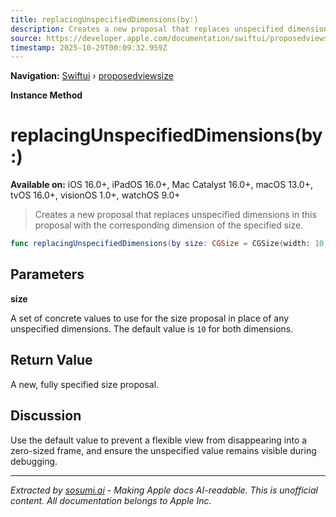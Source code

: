 ```yaml
---
title: replacingUnspecifiedDimensions(by:)
description: Creates a new proposal that replaces unspecified dimensions in this proposal with the corresponding dimension of the specified size.
source: https://developer.apple.com/documentation/swiftui/proposedviewsize/replacingunspecifieddimensions(by:)
timestamp: 2025-10-29T00:09:32.959Z
---
```


**Navigation:** [Swiftui](/documentation/swiftui) › [proposedviewsize](/documentation/swiftui/proposedviewsize)

**Instance Method**

# replacingUnspecifiedDimensions(by:)

**Available on:** iOS 16.0+, iPadOS 16.0+, Mac Catalyst 16.0+, macOS 13.0+, tvOS 16.0+, visionOS 1.0+, watchOS 9.0+

> Creates a new proposal that replaces unspecified dimensions in this proposal with the corresponding dimension of the specified size.

```swift
func replacingUnspecifiedDimensions(by size: CGSize = CGSize(width: 10, height: 10)) -> CGSize
```

## Parameters

**size**

A set of concrete values to use for the size proposal in place of any unspecified dimensions. The default value is `10` for both dimensions.



## Return Value

A new, fully specified size proposal.

## Discussion

Use the default value to prevent a flexible view from disappearing into a zero-sized frame, and ensure the unspecified value remains visible during debugging.

---

*Extracted by [sosumi.ai](https://sosumi.ai) - Making Apple docs AI-readable.*
*This is unofficial content. All documentation belongs to Apple Inc.*
